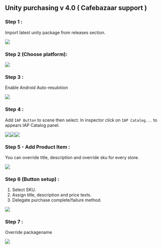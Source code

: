 ## Unity purchasing v 4.0 ( Cafebazaar support )



### Step 1 :
Import latest unity package from releases section.


<img src="https://github.com/manjav/unitypurchasing-cafebazaar/blob/main/images/Unity-package.png?raw=true"/><br/>

### Step 2 (Choose platform): 
<img src="https://github.com/manjav/unitypurchasing-cafebazaar/blob/main/images/Choose-platform.png?raw=true"/><br/>

### Step 3 :
Enable Android Auto-resulotion

<img src="https://github.com/manjav/unitypurchasing-cafebazaar/blob/main/images/Auto-resulotion.png?raw=true"/><br/>

### Step 4 :
Add `IAP Button` to scene then select. In inspector click on `IAP Catalog...` to appears IAP Catalog panel.

<img src="https://github.com/manjav/unitypurchasing-cafebazaar/blob/main/images/Button-add.png?raw=true"/><img src="https://github.com/manjav/unitypurchasing-cafebazaar/blob/main/images/Button-inspector.png?raw=true"/><img src="https://github.com/manjav/unitypurchasing-cafebazaar/blob/main/images/Catalog.png?raw=true"/>

### Step 5 - Add Product Item :
You can override title, description and override sku for every store.

<img src="https://github.com/manjav/unitypurchasing-cafebazaar/blob/main/images/Catalog-fill.png?raw=true"/><br/>

### Step 6 (Button setup) :
1. Select SKU.
2. Assign title, description and price texts.
3. Delegate purchase complete/failure method.

<img src="https://github.com/manjav/unitypurchasing-cafebazaar/blob/main/images/Catalog-fill.png?raw=true"/><br/>

### Step 7 :
Override packagename 

<img src="https://github.com/manjav/unitypurchasing-cafebazaar/blob/main/images/Override-packagename.png?raw=true"/><br/>